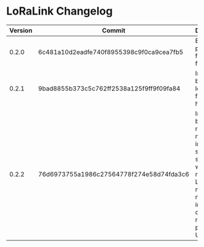 # LoRaLink Changelog
|Version|Commit|Description|
|-|-|-|
|0.2.0|6c481a10d2eadfe740f8955398c9f0ca9cea7fb5|Base program, fully functional|
|0.2.1|9bad8855b373c5c762ff2538a125f9ff9f09fa84|Improved boot loading, fatal error handling|
|0.2.2|76d6973755a1986c27564778f274e58d74fda3c6|Introduced bug fixes to reyax module, improving stability in scenarios where a received LoRa message may interupt a command & response pair over UART|